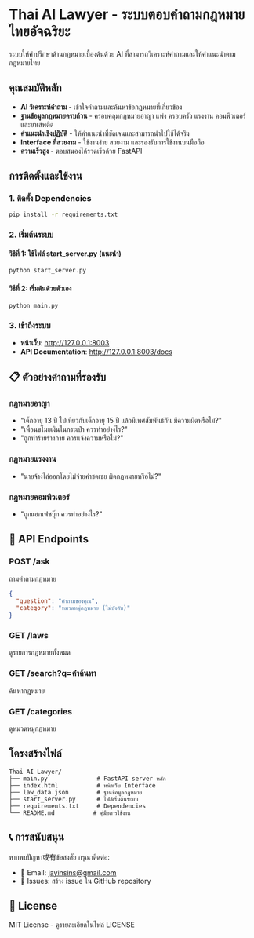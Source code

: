 # Thai AI Lawyer - ระบบตอบคำถามกฎหมายไทยอัจฉริยะ

ระบบให้คำปรึกษาด้านกฎหมายเบื้องต้นด้วย AI ที่สามารถวิเคราะห์คำถามและให้คำแนะนำตามกฎหมายไทย

## คุณสมบัติหลัก

- **AI วิเคราะห์คำถาม** - เข้าใจคำถามและค้นหาข้อกฎหมายที่เกี่ยวข้อง
- **ฐานข้อมูลกฎหมายครบถ้วน** - ครอบคลุมกฎหมายอาญา แพ่ง ครอบครัว แรงงาน คอมพิวเตอร์ และยาเสพติด
- **คำแนะนำเชิงปฏิบัติ** - ให้คำแนะนำที่ชัดเจนและสามารถนำไปใช้ได้จริง
- **Interface ที่สวยงาม** - ใช้งานง่าย สวยงาม และรองรับการใช้งานบนมือถือ
-  **ความเร็วสูง** - ตอบสนองได้รวดเร็วด้วย FastAPI

## การติดตั้งและใช้งาน

### 1. ติดตั้ง Dependencies

```bash
pip install -r requirements.txt
```

### 2. เริ่มต้นระบบ

#### วิธีที่ 1: ใช้ไฟล์ start_server.py (แนะนำ)
```bash
python start_server.py
```

#### วิธีที่ 2: เริ่มต้นด้วยตัวเอง
```bash
python main.py
```

### 3. เข้าถึงระบบ

-  **หน้าเว็บ**: http://127.0.0.1:8003
-  **API Documentation**: http://127.0.0.1:8003/docs

## 📋 ตัวอย่างคำถามที่รองรับ

### กฎหมายอาญา
- "เด็กอายุ 13 ปี ไปเที่ยวกับเด็กอายุ 15 ปี แล้วมีเพศสัมพันธ์กัน มีความผิดหรือไม่?"
- "เพื่อนขโมยเงินในกระเป๋า ควรทำอย่างไร?"
- "ถูกทำร้ายร่างกาย ควรแจ้งความหรือไม่?"

### กฎหมายแรงงาน
- "นายจ้างไล่ออกโดยไม่จ่ายค่าชดเชย ผิดกฎหมายหรือไม่?"

### กฎหมายคอมพิวเตอร์
- "ถูกแฮกเฟซบุ๊ก ควรทำอย่างไร?"

## 🔧 API Endpoints

### POST /ask
ถามคำถามกฎหมาย
```json
{
  "question": "คำถามของคุณ",
  "category": "หมวดหมู่กฎหมาย (ไม่บังคับ)"
}
```

### GET /laws
ดูรายการกฎหมายทั้งหมด

### GET /search?q=คำค้นหา
ค้นหากฎหมาย

### GET /categories
ดูหมวดหมูกฎหมาย

## โครงสร้างไฟล์

```
Thai AI Lawyer/
├── main.py              # FastAPI server หลัก
├── index.html           # หน้าเว็บ Interface
├── law_data.json        # ฐานข้อมูลกฎหมาย
├── start_server.py      # ไฟล์เริ่มต้นระบบ
├── requirements.txt     # Dependencies
└── README.md           # คู่มือการใช้งาน
```



## 📞 การสนับสนุน

หากพบปัญหา或有ข้อสงสัย กรุณาติดต่อ:
- 📧 Email: jayinsins@gmail.com
- 🐛 Issues: สร้าง issue ใน GitHub repository

## 📄 License

MIT License - ดูรายละเอียดในไฟล์ LICENSE

